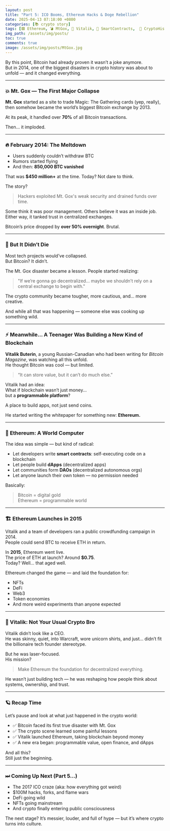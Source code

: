 ```yaml
---
layout: post
title: "Part 5: ICO Booms, Ethereum Hacks & Doge Rebellion"
date: 2025-04-13 07:18:00 +0800
categories: [📚 crypto story]
tags: [🟩 Ethereum, 💣 MtGox, 👦 Vitalik, 🧠 SmartContracts,  🧩 CryptoHistory, 📚 Blockchain, 🌍 WorldComputer]
img_path: /assets/img/posts/ 
toc: true 
comments: true 
image: /assets/img/posts/MtGox.jpg
---
```


By this point, Bitcoin had already proven it wasn’t a joke anymore.  
But in 2014, one of the biggest disasters in crypto history was about to unfold — and it changed everything.

---

### 💥 Mt. Gox — The First Major Collapse

**Mt. Gox** started as a site to trade Magic: The Gathering cards (yep, really), then somehow became the world’s biggest Bitcoin exchange by 2013.

At its peak, it handled over **70%** of all Bitcoin transactions.

Then… it imploded.

---

### 🔥 February 2014: The Meltdown

- Users suddenly couldn’t withdraw BTC  
- Rumors started flying  
- And then: **850,000 BTC vanished**

That was **$450 million+** at the time. Today? Not dare to think.

The story?  
> Hackers exploited Mt. Gox's weak security and drained funds over time.

Some think it was poor management. Others believe it was an inside job.  
Either way, it tanked trust in centralized exchanges.

Bitcoin’s price dropped by **over 50% overnight**. Brutal.

---

### 🧠 But It Didn’t Die

Most tech projects would’ve collapsed.  
But Bitcoin? It didn’t.

The Mt. Gox disaster became a lesson. People started realizing:
> "If we’re gonna go decentralized... maybe we shouldn’t rely on a central exchange to begin with."

The crypto community became tougher, more cautious, and… more creative.

And while all that was happening — someone else was cooking up something wild.

---

### ⚡ Meanwhile… A Teenager Was Building a New Kind of Blockchain

**Vitalik Buterin**, a young Russian-Canadian who had been writing for *Bitcoin Magazine*, was watching all this unfold.  
He thought Bitcoin was cool — but limited.

> “It can store value, but it can’t do much else.”

Vitalik had an idea:  
What if blockchain wasn’t just money...  
but a **programmable platform**?

A place to build apps, not just send coins.

He started writing the whitepaper for something new: **Ethereum.**

---

### 🧠 Ethereum: A World Computer

The idea was simple — but kind of radical:

- Let developers write **smart contracts**: self-executing code on a blockchain  
- Let people build **dApps** (decentralized apps)  
- Let communities form **DAOs** (decentralized autonomous orgs)  
- Let anyone launch their own token — no permission needed

Basically:  
> Bitcoin = digital gold  
> Ethereum = programmable world

---

### 🏗 Ethereum Launches in 2015

Vitalik and a team of developers ran a public crowdfunding campaign in 2014.  
People could send BTC to receive ETH in return.

In **2015**, Ethereum went live.  
The price of ETH at launch? Around **$0.75**.  
Today? Well... that aged well.

Ethereum changed the game — and laid the foundation for:

- NFTs  
- DeFi  
- Web3  
- Token economies  
- And more weird experiments than anyone expected

---

### 🧙 Vitalik: Not Your Usual Crypto Bro

Vitalik didn’t look like a CEO.  
He was skinny, quiet, into Warcraft, wore unicorn shirts, and just... didn’t fit the billionaire tech founder stereotype.

But he was laser-focused.  
His mission?  
> Make Ethereum the foundation for decentralized everything.

He wasn’t just building tech — he was reshaping how people think about systems, ownership, and trust.

---

### 🪐 Recap Time

Let’s pause and look at what just happened in the crypto world:

- ✅ Bitcoin faced its first true disaster with Mt. Gox  
- ✅ The crypto scene learned some painful lessons  
- ✅ Vitalik launched Ethereum, taking blockchain beyond money  
- ✅ A new era began: programmable value, open finance, and dApps

And all this?  
Still just the beginning.

---

### ⏭ Coming Up Next (Part 5…)

- The 2017 ICO craze (aka: how everything got weird)  
- $100M hacks, forks, and flame wars  
- DeFi going wild  
- NFTs going mainstream  
- And crypto finally entering public consciousness

The next stage? It’s messier, louder, and full of hype — but it’s where crypto turns into culture.
